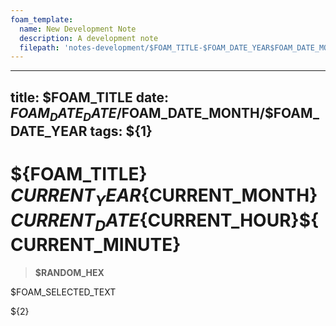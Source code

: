 ```yaml
---
foam_template:
  name: New Development Note
  description: A development note
  filepath: 'notes-development/$FOAM_TITLE-$FOAM_DATE_YEAR$FOAM_DATE_MONTH$FOAM_DATE_DATE$FOAM_DATE_HOUR$FOAM_DATE_MINUTE.md'
---
```


---
title: $FOAM_TITLE
date: $FOAM_DATE_DATE/$FOAM_DATE_MONTH/$FOAM_DATE_YEAR
tags: ${1}
---

# **${FOAM_TITLE}** ${CURRENT_YEAR}${CURRENT_MONTH}${CURRENT_DATE}${CURRENT_HOUR}${CURRENT_MINUTE} 
> **$RANDOM_HEX**

$FOAM_SELECTED_TEXT  

${2}